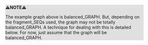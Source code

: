 <div style="margin:2em; background-color: #e0e0e0;">

<strong>⚠️NOTE️️️⚠️</strong>

The example graph above is balanced_GRAPH. But, depending on the fragment_SEQs used, the graph may not be totally balanced_GRAPH. A technique for dealing with this is detailed below. For now, just assume that the graph will be balanced_GRAPH.
</div>

